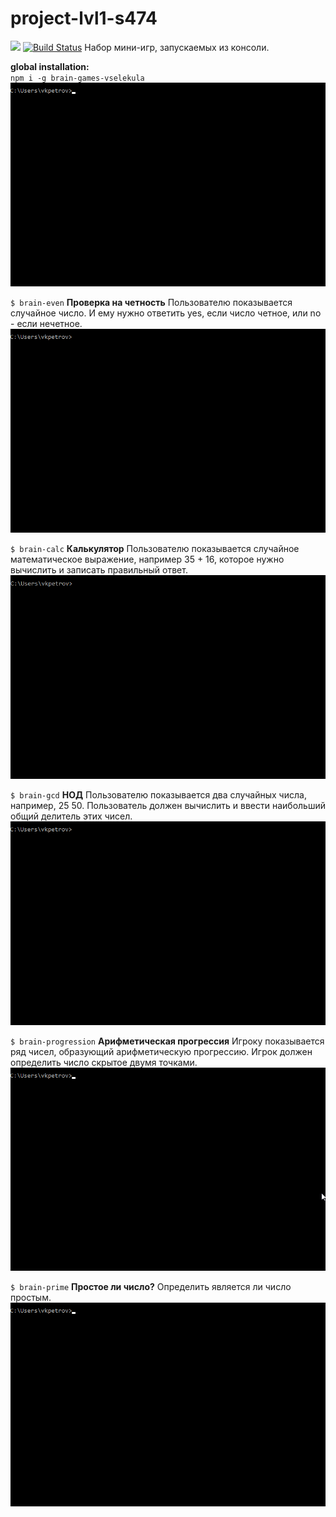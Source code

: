 # project-lvl1-s474
<a href="https://codeclimate.com/github/vselekula/project-lvl1-s450/maintainability"><img src="https://api.codeclimate.com/v1/badges/e4514afe7497bc34037e/maintainability" /></a>
[![Build Status](https://travis-ci.org/vselekula/project-lvl1-s450.svg?branch=master)](https://travis-ci.org/vselekula/project-lvl1-s450)
Набор мини-игр, запускаемых из консоли.

**global installation:**  
`npm i -g brain-games-vselekula` 
![alt-text](https://github.com/vselekula/project-lvl1-s474/blob/master/src/gifs/install.gif)

`$ brain-even`
**Проверка на четность**
Пользователю показывается случайное число. И ему нужно ответить yes, если число четное, или no - если нечетное.
![alt-text](https://github.com/vselekula/project-lvl1-s474/blob/master/src/gifs/even.gif)

`$ brain-calc`
**Калькулятор**
Пользователю показывается случайное математическое выражение, например 35 + 16, которое нужно вычислить и записать правильный ответ.
![alt-text](https://github.com/vselekula/project-lvl1-s474/blob/master/src/gifs/calc.gif)

`$ brain-gcd`
**НОД**
Пользователю показывается два случайных числа, например, 25 50. Пользователь должен вычислить и ввести наибольший общий делитель этих чисел.
![alt-text](https://github.com/vselekula/project-lvl1-s474/blob/master/src/gifs/gcd.gif)

`$ brain-progression`
**Арифметическая прогрессия**
Игроку показывается ряд чисел, образующий арифметическую прогрессию. Игрок должен определить число скрытое двумя точками.
![alt-text](https://github.com/vselekula/project-lvl1-s474/blob/master/src/gifs/progression.gif)


`$ brain-prime`
**Простое ли число?**
Определить является ли число простым.
![alt-text](https://github.com/vselekula/project-lvl1-s474/blob/master/src/gifs/prime.gif)
